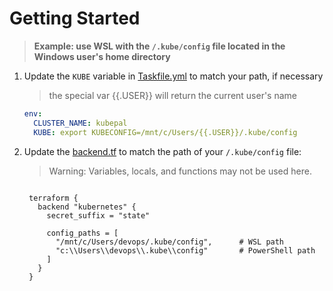 # Getting Started


> **Example: use WSL with the `/.kube/config` file located in the Windows user's home directory**

1. Update the `KUBE` variable in [Taskfile.yml](../Taskfile.yaml) to match your path, if necessary

   > the special var {{.USER}} will return the current user's name
   
   ```yaml
   env:
     CLUSTER_NAME: kubepal
     KUBE: export KUBECONFIG=/mnt/c/Users/{{.USER}}/.kube/config
   ```


2. Update the [backend.tf](/kube/minik8s/backend.tf) to match the path of your `/.kube/config` file:


   > Warning: Variables, locals, and functions may not be used here.

   ```hcl

    terraform {
      backend "kubernetes" {
        secret_suffix = "state"

        config_paths = [
          "/mnt/c/Users/devops/.kube/config",      # WSL path
          "c:\\Users\\devops\\.kube\\config"       # PowerShell path
        ]
      }
    }


   ```
